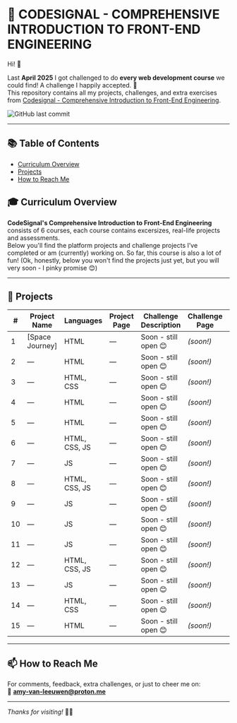 # 🚀 CODESIGNAL - COMPREHENSIVE INTRODUCTION TO FRONT-END ENGINEERING

Hi! 👋

Last **April 2025** I got challenged to do **every web development course** we could find! A challenge I happily accepted. 🎉  
This repository contains all my projects, challenges, and extra exercises from [Codesignal - Comprehensive Introduction to Front-End Engineering](https://codesignal.com/learn/paths/comprehensive-introduction-to-front-end-engineering).

![GitHub last commit](https://img.shields.io/github/last-commit/PastelPrism/codesignal-comprehensive-introduction-to-front-end-engineering)

---

## 📚 Table of Contents
- [Curriculum Overview](#-curriculum-overview)
- [Projects](#projects)
- [How to Reach Me](#-how-to-reach-me)


## 🎓 Curriculum Overview

**CodeSignal's Comprehensive Introduction to Front-End Engineering** consists of 6 courses, each course contains excersizes, real-life projects and assessments.  
Below you'll find the platform projects and challenge projects I’ve completed or am (currently) working on. So far, this course is also a lot of fun! 
(Ok, honestly, below you won't find the projects just yet, but you will very soon - I pinky promise 😊)

---

## 📁 Projects

| #  | Project Name      | Languages         | Project Page | Challenge Description         | Challenge Page | Progress |
|----|------------------|-------------------|--------------|------------------------------|----------------|----------|
| 1  | [Space Journey]  | HTML              | —            | Soon - still open 😊         | _(soon!)_      | 🚧       |
| 2  | —                | HTML              | —            | Soon - still open 😊         | _(soon!)_      | 🚧       |
| 3  | —                | HTML, CSS         | —            | Soon - still open 😊         | _(soon!)_      | 🚧       |
| 4  | —                | HTML              | —            | Soon - still open 😊         | _(soon!)_      | 🚧       |
| 5  | —                | HTML              | —            | Soon - still open 😊         | _(soon!)_      | 🚧       |
| 6  | —                | HTML, CSS, JS     | —            | Soon - still open 😊         | _(soon!)_      | 🚧       |
| 7  | —                | JS                | —            | Soon - still open 😊         | _(soon!)_      | 🚧       |
| 8  | —                | HTML, CSS, JS     | —            | Soon - still open 😊         | _(soon!)_      | 🚧       |
| 9  | —                | JS                | —            | Soon - still open 😊         | _(soon!)_      | 🚧       |
| 10 | —                | JS                | —            | Soon - still open 😊         | _(soon!)_      | 🚧       |
| 11 | —                | JS                | —            | Soon - still open 😊         | _(soon!)_      | 🚧       |
| 12 | —                | HTML, CSS, JS     | —            | Soon - still open 😊         | _(soon!)_      | 🚧       |
| 13 | —                | JS                | —            | Soon - still open 😊         | _(soon!)_      | 🚧       |
| 14 | —                | HTML, CSS         | —            | Soon - still open 😊         | _(soon!)_      | 🚧       |
| 15 | —                | HTML              | —            | Soon - still open 😊         | _(soon!)_      | 🚧       |
---

## 📫 How to Reach Me

For comments, feedback, extra challenges, or just to cheer me on:  
📩 **[amy-van-leeuwen@proton.me](mailto:amy-van-leeuwen@proton.me)**

---

_Thanks for visiting!_ 👋😊